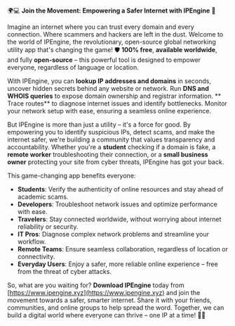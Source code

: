 🌍💻 **Join the Movement: Empowering a Safer Internet with IPEngine** 🚀

Imagine an internet where you can trust every domain and every connection. Where scammers and hackers are left in the dust. Welcome to the world of IPEngine, the revolutionary, open-source global networking utility app that's changing the game! 🛡️ **100% free**, **available worldwide**, and fully **open-source** – this powerful tool is designed to empower everyone, regardless of language or location.

With IPEngine, you can **lookup IP addresses and domains** in seconds, uncover hidden secrets behind any website or network. Run **DNS and WHOIS queries** to expose domain ownership and registrar information. ** Trace routes** to diagnose internet issues and identify bottlenecks. Monitor your network setup with ease, ensuring a seamless online experience.

But IPEngine is more than just a utility – it's a force for good. By empowering you to identify suspicious IPs, detect scams, and make the internet safer, we're building a community that values transparency and accountability. Whether you're a **student** checking if a domain is fake, a **remote worker** troubleshooting their connection, or a **small business owner** protecting your site from cyber threats, IPEngine has got your back.

This game-changing app benefits everyone:

* **Students**: Verify the authenticity of online resources and stay ahead of academic scams.
* **Developers**: Troubleshoot network issues and optimize performance with ease.
* **Travelers**: Stay connected worldwide, without worrying about internet reliability or security.
* **IT Pros**: Diagnose complex network problems and streamline your workflow.
* **Remote Teams**: Ensure seamless collaboration, regardless of location or connectivity.
* **Everyday Users**: Enjoy a safer, more reliable online experience – free from the threat of cyber attacks.

So, what are you waiting for? **Download IPEngine** today from [https://www.ipengine.xyz](https://www.ipengine.xyz) and join the movement towards a safer, smarter internet. Share it with your friends, communities, and online groups to help spread the word. Together, we can build a digital world where everyone can thrive – one IP at a time! 📡💪